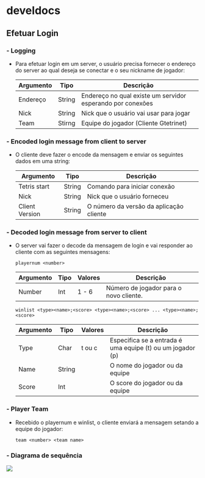 # develdocs

## Efetuar Login  

### - Logging 
- Para efetuar login em um server, o usuário precisa fornecer o endereço do server ao qual deseja se conectar e o seu nickname de jogador:

  |Argumento |Tipo   |Descrição                                                 |
  |----------|-------|----------------------------------------------------------|
  |Endereço  |String |Endereço no qual existe um servidor esperando por conexões|
  |Nick      |String |Nick que o usuário vai usar para jogar                    | 
  |Team      |Stirng |Equipe do jogador (Cliente Gtetrinet)                     |

### - Encoded login message from client to server
- O cliente deve fazer o encode da mensagem e enviar os seguintes dados em uma string:

  |Argumento      |Tipo   |Descrição                                                 |
  |---------------|-------|----------------------------------------------------------|
  |Tetris start   |String |Comando para iniciar conexão                              |
  |Nick           |String |Nick que o usuário forneceu                               |
  |Client Version |String |O número da versão da aplicação cliente                   |
  
### - Decoded login message from server to client
- O server vai fazer o decode da mensagem de login e vai responder ao cliente com as seguintes mensagens:

  ```
  playernum <number>
  ```
  
  |Argumento |Tipo   |Valores|Descrição                                                 |
  |----------|-------|-------|----------------------------------------------------------|
  |Number    |Int    |1 - 6  |Número de jogador para o novo cliente.                    |
  
  
  ```
  winlist <type><name>;<score> <type><name>;<score> ... <type><name>;<score>
  ```
  
  |Argumento |Tipo   |Valores|Descrição                                                 |
  |----------|-------|-------|----------------------------------------------------------|
  |Type      |Char   |t ou c |Especifica se a entrada é uma equipe (t) ou um jogador (p)|
  |Name      |String |       |O nome do jogador ou da equipe                            |
  |Score     |Int    |       |O score do jogador ou da equipe                           |
  
  
### - Player Team
- Recebido o playernum e winlist, o cliente enviará a mensagem setando a equipe do jogador:

  ```
  team <number> <team name>
  ```
### - Diagrama de sequência

![](https://github.com/rodrigaobt/develdocs/blob/master/login.svg)

  





